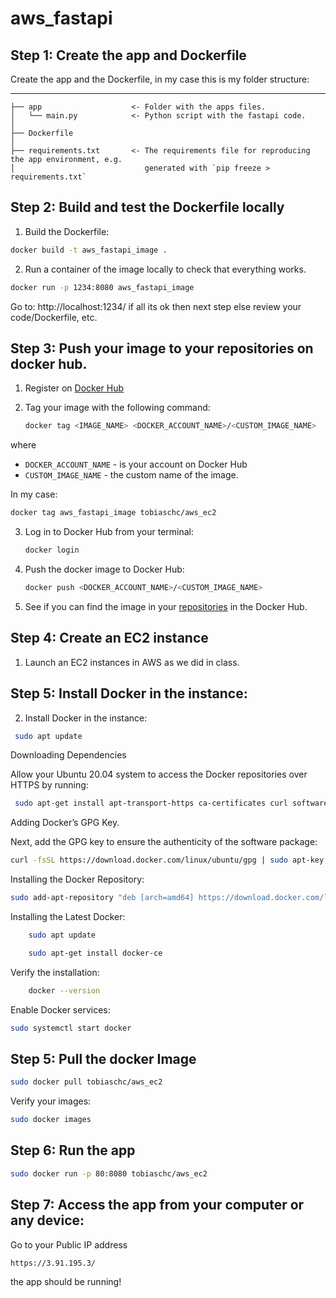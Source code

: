 # aws_fastapi

## Step 1: Create the app and Dockerfile

Create the app and the Dockerfile, in my case this is my folder structure:

--------

    ├── app                    <- Folder with the apps files.
    │   └── main.py            <- Python script with the fastapi code.
    │
    ├── Dockerfile             
    │
    ├── requirements.txt       <- The requirements file for reproducing the app environment, e.g.
    │                             generated with `pip freeze > requirements.txt`

## Step 2: Build and test the Dockerfile locally


1. Build the Dockerfile:

```sh
docker build -t aws_fastapi_image .
```

2. Run a container of the image locally to check that everything works.

```sh
docker run -p 1234:8080 aws_fastapi_image
```

Go to: http://localhost:1234/ if all its ok then next step else review your code/Dockerfile, etc.

## Step 3: Push your image to your repositories on docker hub.

1. Register on [Docker Hub](https://hub.docker.com/)

2. Tag your image with the following command:

   ```sh
   docker tag <IMAGE_NAME> <DOCKER_ACCOUNT_NAME>/<CUSTOM_IMAGE_NAME>
   ```
 where 
 - `DOCKER_ACCOUNT_NAME` - is your account on Docker Hub
 - `CUSTOM_IMAGE_NAME` - the custom name of the image.

 In my case:

  ```sh
 docker tag aws_fastapi_image tobiaschc/aws_ec2
 ```
   
  
3. Log in to Docker Hub from your terminal:
   ```sh
   docker login
   ```
4. Push the docker image to Docker Hub:
   ```sh
   docker push <DOCKER_ACCOUNT_NAME>/<CUSTOM_IMAGE_NAME>
   ```
5. See if you can find the image in your [repositories](https://hub.docker.com/repositories) in the Docker Hub.


## Step 4: Create an EC2 instance

1. Launch an EC2 instances in AWS as we did in class.


## Step 5: Install Docker in the instance:

2. Install Docker in the instance:

 ```sh
  sudo apt update
 ```

 Downloading Dependencies

Allow your Ubuntu 20.04 system to access the Docker repositories over HTTPS by running:
 ```sh
  sudo apt-get install apt-transport-https ca-certificates curl software-properties-common
 ```

 Adding Docker’s GPG Key.

Next, add the GPG key to ensure the authenticity of the software package:

  ```sh
 curl -fsSL https://download.docker.com/linux/ubuntu/gpg | sudo apt-key add -
 ```
Installing the Docker Repository:
 ```sh
 sudo add-apt-repository "deb [arch=amd64] https://download.docker.com/linux/ubuntu  $(lsb_release -cs)  stable"
 ```

Installing the Latest Docker:

```sh
    sudo apt update
 ```

```sh
    sudo apt-get install docker-ce
 ```

Verify the installation:

```sh
    docker --version
 ```

 Enable Docker services:

 ```sh
 sudo systemctl start docker
 ```

 ## Step 5: Pull the docker Image

 ```sh
sudo docker pull tobiaschc/aws_ec2
 ```

 Verify your images:

 ```sh
sudo docker images
 ```


## Step 6: Run the app

 ```sh
sudo docker run -p 80:8080 tobiaschc/aws_ec2
 ```

## Step 7: Access the app from your computer or any device:

Go to your Public IP address

```sh
https://3.91.195.3/
```

the app should be running!





 